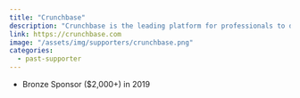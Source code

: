 ```yaml
---
title: "Crunchbase"
description: "Crunchbase is the leading platform for professionals to discover innovative companies, connect with the people behind them, and pursue new opportunities."
link: https://crunchbase.com
image: "/assets/img/supporters/crunchbase.png"
categories:
  - past-supporter
---
```


- Bronze Sponsor ($2,000+) in 2019